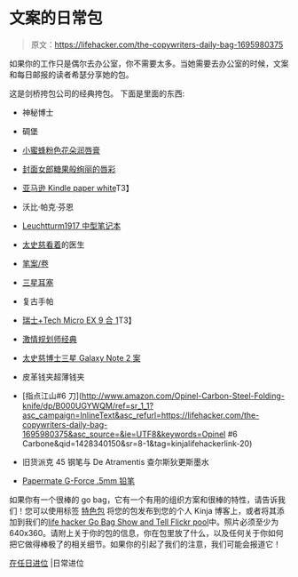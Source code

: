# 文案的日常包

> 原文：<https://lifehacker.com/the-copywriters-daily-bag-1695980375>

如果你的工作只是偶尔去办公室，你不需要太多。当她需要去办公室的时候，文案和每日邮报的读者希瑟分享她的包。



这是剑桥挎包公司的经典挎包。 下面是里面的东西:

*   神秘博士
*   碉堡
*   [小蜜蜂粉色花朵润唇膏](https://www.amazon.com/dp/B004GDZOTO?asc_campaign=InlineText&asc_refurl=https://lifehacker.com/the-copywriters-daily-bag-1695980375&asc_source=&linkCode=ogi&psc=1&smid=A17LC741KT2B6G&tag=kinjalifehackerlink-20&th=1)
*   [封面女郎糖果般绚丽的唇彩](http://www.amazon.com/dp/B00J2AUCHA?asc_campaign=InlineText&asc_refurl=https://lifehacker.com/the-copywriters-daily-bag-1695980375&asc_source=&tag=kinjalifehackerlink-20)
*   [亚马逊 Kindle paper white](http://www.amazon.com/dp/B00AWH595M?asc_campaign=InlineText&asc_refurl=https://lifehacker.com/the-copywriters-daily-bag-1695980375&asc_source=&tag=kinjalifehackerlink-20)T3】
*   沃比·帕克·芬恩
*   [Leuchtturm1917 中型笔记本](http://www.amazon.com/dp/B002TSIMW4?asc_campaign=InlineText&asc_refurl=https://lifehacker.com/the-copywriters-daily-bag-1695980375&asc_source=&tag=kinjalifehackerlink-20)
*   [太史慈看着](http://www.amazon.com/dp/B00E1C72WC?asc_campaign=InlineText&asc_refurl=https://lifehacker.com/the-copywriters-daily-bag-1695980375&asc_source=&tag=kinjalifehackerlink-20)的医生
*   [笔案/卷](http://www.amazon.com/dp/B00EQUTLLY?asc_campaign=InlineText&asc_refurl=https://lifehacker.com/the-copywriters-daily-bag-1695980375&asc_source=&tag=kinjalifehackerlink-20)

*   [三星耳塞](http://www.amazon.com/dp/B008PXMWIW?asc_campaign=InlineText&asc_refurl=https://lifehacker.com/the-copywriters-daily-bag-1695980375&asc_source=&tag=kinjalifehackerlink-20)
*   复古手帕
*   [瑞士+Tech Micro EX 9 合 1](http://www.amazon.com/dp/B003WWRDDA?asc_campaign=InlineText&asc_refurl=https://lifehacker.com/the-copywriters-daily-bag-1695980375&asc_source=&tag=kinjalifehackerlink-20)T3】
*   [激情规划师经典](http://www.passionplanner.com/buy/)
*   [太史慈博士三星 Galaxy Note 2 案](http://www.squigglecase.com/store/doctor-who-tardis-galaxy-note2-case)
*   皮革钱夹超薄钱夹
*   [指点江山#6 刀](http://www.amazon.com/Opinel-Carbon-Steel-Folding-knife/dp/B000UGYWQM/ref=sr_1_1?asc_campaign=InlineText&asc_refurl=https://lifehacker.com/the-copywriters-daily-bag-1695980375&asc_source=&ie=UTF8&keywords=Opinel #6 Carbone&qid=1428340150&sr=8-1&tag=kinjalifehackerlink-20)
*   旧货派克 45 钢笔与 De Atramentis 查尔斯狄更斯墨水

*   [Papermate G-Force .5mm 铅笔](http://www.amazon.com/Paper-Mate-G-Force-Mechanical-15208PP/dp/B001PH2OGK/ref=sr_1_3?asc_campaign=InlineText&asc_refurl=https://lifehacker.com/the-copywriters-daily-bag-1695980375&asc_source=&tag=kinjalifehackerlink-20)

如果你有一个很棒的 go bag，它有一个有用的组织方案和很棒的特性，请告诉我们！您可以使用标签 [特色包](http://kinja.com/tag/featured-bag) 将您的包发布到您的个人 Kinja 博客上，或者将其添加到我们的[life hacker Go Bag Show and Tell Flickr pool](http://www.flickr.com/groups/2301352@N21)中。照片必须至少为 640x360。请附上关于你的包的信息，你在包里放了什么，以及任何关于你如何把它做得棒极了的相关细节。如果你的引起了我们的注意，我们可能会报道它！

[在任日进位](http://everydaycarry.com/posts/5633/In-Office-Work-Day-Carry?utm_source=rss&utm_medium=rss&utm_campaign=rss) |日常进位